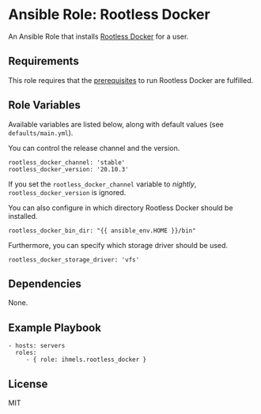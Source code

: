 Ansible Role: Rootless Docker
=============================

An Ansible Role that installs [Rootless Docker][1] for a user.

Requirements
------------

This role requires that the [prerequisites][2] to run Rootless Docker are fulfilled.

Role Variables
--------------

Available variables are listed below, along with default values (see `defaults/main.yml`).

You can control the release channel and the version.

    rootless_docker_channel: 'stable'
    rootless_docker_version: '20.10.3'

If you set the `rootless_docker_channel` variable to _nightly_, `rootless_docker_version` is ignored.

You can also configure in which directory Rootless Docker should be installed.

    rootless_docker_bin_dir: "{{ ansible_env.HOME }}/bin"

Furthermore, you can specify which storage driver should be used.

    rootless_docker_storage_driver: 'vfs'

Dependencies
------------

None.

Example Playbook
----------------

    - hosts: servers
      roles:
         - { role: ihmels.rootless_docker }

License
-------

MIT

[1]: https://docs.docker.com/engine/security/rootless/
[2]: https://docs.docker.com/engine/security/rootless/#prerequisites
